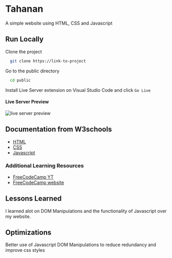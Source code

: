# Tahanan

A simple website using HTML, CSS and Javascript

## Run Locally

Clone the project

```bash
  git clone https://link-to-project
```

Go to the public directory

```bash
  cd public
```

Install Live Server extension on Visual Studio Code and click `Go Live`

#### Live Server Preview

![live server preview](https://raw.githubusercontent.com/ritwickdey/vscode-live-server/428e01caf02bfa7ee75741df0f02fc9d2b5b0999/images/Screenshot/vscode-live-server-explorer-menu-demo-1.gif)

## Documentation from W3schools

- [HTML](https://www.w3schools.com/html/default.asp)
- [CSS](https://www.w3schools.com/css/default.asp)
- [Javascript](https://www.w3schools.com/js/default.asp)

### Additional Learning Resources

- [FreeCodeCamp YT](https://www.youtube.com/@freecodecamp)
- [FreeCodeCamp website](https://www.freecodecamp.org)

## Lessons Learned

I learned alot on DOM Manipulations and the functionality of Javascript over my website.

## Optimizations

Better use of Javascript DOM Manipulations to reduce redundancy and improve css styles
